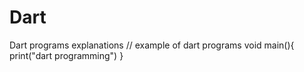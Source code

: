 # Dart
Dart programs explanations
// example of dart programs
void main(){
print("dart programming")
}
